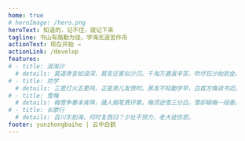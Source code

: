 ```yaml
---
home: true
# heroImage: /hero.png
heroText: 知道的，记不住，就记下来
tagline: 书山有路勤为径，学海无涯苦作舟
actionText: 现在开始 →
actionLink: /develop
features:
# - title: 浪淘沙
  # details: 莫道谗言如浪深，莫言迁客似沙沉。千淘万漉虽辛苦，吹尽狂沙始到金。
# - title: 劝学
  # details: 三更灯火五更鸡，正是男儿发愤时。黑发不知勤学早，白首方悔读书迟。
# - title: 雪梅
  # details: 梅雪争春未肯降，骚人搁笔费评章。梅须逊雪三分白，雪却输梅一段香。
# - title: 长歌行
  # details: 百川东到海，何时复西归？少壮不努力，老大徒伤悲。
footer: yunzhongbaihe | 云中白鹤
---
```

<home/>